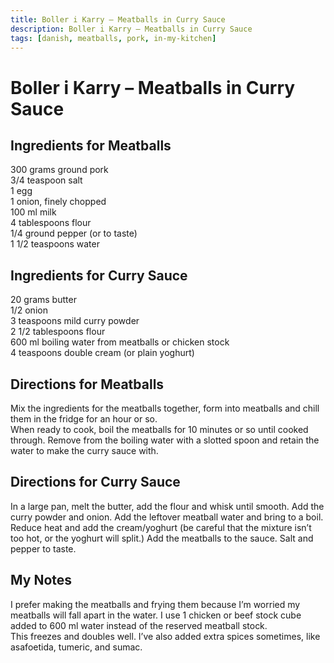 ```yaml
---
title: Boller i Karry – Meatballs in Curry Sauce
description: Boller i Karry – Meatballs in Curry Sauce
tags: [danish, meatballs, pork, in-my-kitchen]
---
```


# Boller i Karry – Meatballs in Curry Sauce

## Ingredients for Meatballs
300 grams ground pork  
3/4 teaspoon salt  
1 egg  
1 onion, finely chopped  
100 ml milk  
4 tablespoons flour  
1/4 ground pepper (or to taste)  
1 1/2 teaspoons water

## Ingredients for Curry Sauce
20 grams butter  
1/2 onion  
3 teaspoons mild curry powder  
2 1/2 tablespoons flour  
600 ml boiling water from meatballs or chicken stock  
4 teaspoons double cream (or plain yoghurt)

## Directions for Meatballs
Mix the ingredients for the meatballs together, form into meatballs and chill them in the fridge for an hour or so.  
When ready to cook, boil the meatballs for 10 minutes or so until cooked through. Remove from the boiling water with a slotted spoon and retain the water to make the curry sauce with.

## Directions for Curry Sauce
In a large pan, melt the butter, add the flour and whisk until smooth. Add the curry powder and onion. Add the leftover meatball water and bring to a boil.  
Reduce heat and add the cream/yoghurt (be careful that the mixture isn’t too hot, or the yoghurt will split.) Add the meatballs to the sauce. Salt and pepper to taste.

## My Notes
I prefer making the meatballs and frying them because I’m worried my meatballs will fall apart in the water. I use 1 chicken or beef stock cube added to 600 ml water instead of the reserved meatball stock.  
This freezes and doubles well. I’ve also added extra spices sometimes, like asafoetida, tumeric, and sumac.